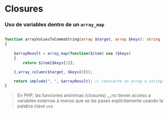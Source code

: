 # Closures

### Uso de variables dentro de un `array_map`



```php

function arrayValuesToCommaString(array $target, array $keys): string
{
    
    $arrayResult = array_map(function($item) use ($keys)
    {
        return $item[$keys[1]];

    },array_column($target, $keys[0]));

    return implode(", ", $arrayResult); // convierte un array a string
}


```
> En PHP, las funciones anónimas (closures) __no tienen acceso a variables externas a menos que se las pases explícitamente usando la palabra clave `use` 
